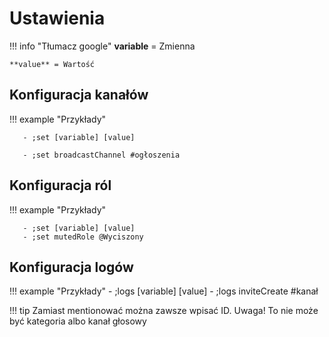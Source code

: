 # Ustawienia

!!! info "Tłumacz google"
    **variable** = Zmienna

    **value** = Wartość

## Konfiguracja kanałów

!!! example "Przykłady"

       - ;set [variable] [value]

       - ;set broadcastChannel #ogłoszenia

## Konfiguracja ról

!!! example "Przykłady"

       - ;set [variable] [value]
       - ;set mutedRole @Wyciszony 

## Konfiguracja logów

!!! example "Przykłady"
       - ;logs [variable] [value]
       - ;logs inviteCreate #kanał

!!! tip 
    Zamiast mentionować można zawsze wpisać ID. Uwaga! To nie może być kategoria albo kanał głosowy